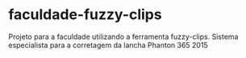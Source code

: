 # faculdade-fuzzy-clips
Projeto para a faculdade utilizando a ferramenta fuzzy-clips. Sistema especialista para a corretagem da lancha Phanton 365 2015 
